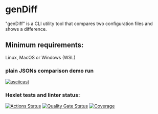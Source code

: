 # genDiff

"genDiff" is a CLI utility tool that compares two configuration files and shows a difference.

## Minimum requirements:

Linux, MacOS or Windows (WSL)

### plain JSONs comparison demo run

[![asciicast](https://asciinema.org/a/oLop8jODDF5H8VNoX2ab2IVB0.svg)](https://asciinema.org/a/oLop8jODDF5H8VNoX2ab2IVB0)

### Hexlet tests and linter status:

[![Actions Status](https://github.com/thedoorbell/fullstack-javascript-project-46/actions/workflows/hexlet-check.yml/badge.svg)](https://github.com/thedoorbell/fullstack-javascript-project-46/actions) [![Quality Gate Status](https://sonarcloud.io/api/project_badges/measure?project=thedoorbell_fullstack-javascript-project-46&metric=alert_status)](https://sonarcloud.io/summary/new_code?id=thedoorbell_fullstack-javascript-project-46) [![Coverage](https://sonarcloud.io/api/project_badges/measure?project=thedoorbell_fullstack-javascript-project-46&metric=coverage)](https://sonarcloud.io/summary/new_code?id=thedoorbell_fullstack-javascript-project-46)
